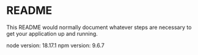 # README

This README would normally document whatever steps are necessary to get your application up and running.

node version: 18.17.1
npm version: 9.6.7
